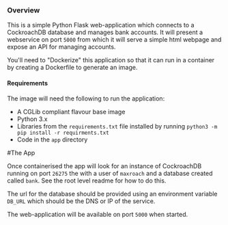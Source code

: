 ### Overview

This is a simple Python Flask web-application which connects to a CockroachDB database and manages bank accounts.
It will present a webservice on port `5000` from which it will serve a simple html webpage and expose an API for
managing accounts.

You'll need to "Dockerize" this application so that it can run in a container by creating a Dockerfile to generate
an image.

#### Requirements

The image will need the following to run the application:

* A CGLib compliant flavour base image
* Python 3.x
* Libraries from the `requirements.txt` file installed by running `python3 -m pip install -r requirments.txt`
* Code in the `app` directory 

#The App

Once containerised the app will look for an instance of CockroachDB running on port `26275` the with a user of `maxroach` 
and a database created called `bank`.  See the root level readme for how to do this.

The url for the database should be provided using an environment variable `DB_URL` which should be the DNS or IP of 
the service.   

The web-application will be available on port `5000` when started. 

